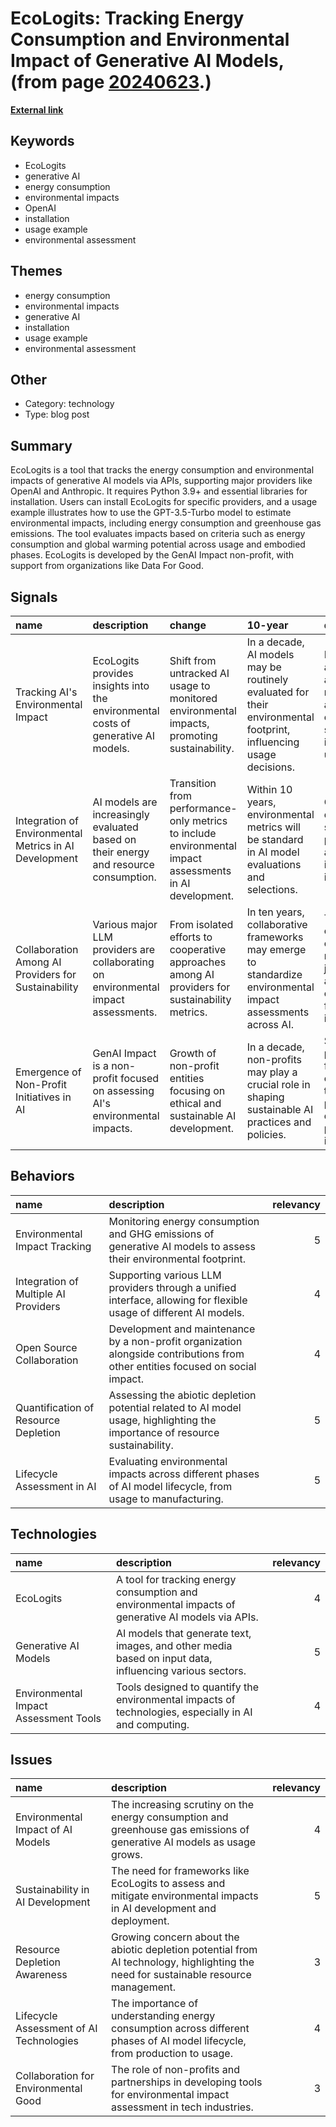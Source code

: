 # __EcoLogits: Tracking Energy Consumption and Environmental Impact of Generative AI Models__, (from page [20240623](https://kghosh.substack.com/p/20240623).)

__[External link](https://ecologits.ai/)__



## Keywords

* EcoLogits
* generative AI
* energy consumption
* environmental impacts
* OpenAI
* installation
* usage example
* environmental assessment

## Themes

* energy consumption
* environmental impacts
* generative AI
* installation
* usage example
* environmental assessment

## Other

* Category: technology
* Type: blog post

## Summary

EcoLogits is a tool that tracks the energy consumption and environmental impacts of generative AI models via APIs, supporting major providers like OpenAI and Anthropic. It requires Python 3.9+ and essential libraries for installation. Users can install EcoLogits for specific providers, and a usage example illustrates how to use the GPT-3.5-Turbo model to estimate environmental impacts, including energy consumption and greenhouse gas emissions. The tool evaluates impacts based on criteria such as energy consumption and global warming potential across usage and embodied phases. EcoLogits is developed by the GenAI Impact non-profit, with support from organizations like Data For Good.

## Signals

| name                                                   | description                                                                          | change                                                                                                  | 10-year                                                                                                           | driving-force                                                                                      |   relevancy |
|:-------------------------------------------------------|:-------------------------------------------------------------------------------------|:--------------------------------------------------------------------------------------------------------|:------------------------------------------------------------------------------------------------------------------|:---------------------------------------------------------------------------------------------------|------------:|
| Tracking AI's Environmental Impact                     | EcoLogits provides insights into the environmental costs of generative AI models.    | Shift from untracked AI usage to monitored environmental impacts, promoting sustainability.             | In a decade, AI models may be routinely evaluated for their environmental footprint, influencing usage decisions. | Increasing awareness and regulation around environmental sustainability in technology usage.       |           4 |
| Integration of Environmental Metrics in AI Development | AI models are increasingly evaluated based on their energy and resource consumption. | Transition from performance-only metrics to include environmental impact assessments in AI development. | Within 10 years, environmental metrics will be standard in AI model evaluations and selections.                   | Growing demand for sustainable practices and accountability in tech industries.                    |           5 |
| Collaboration Among AI Providers for Sustainability    | Various major LLM providers are collaborating on environmental impact assessments.   | From isolated efforts to cooperative approaches among AI providers for sustainability metrics.          | In ten years, collaborative frameworks may emerge to standardize environmental impact assessments across AI.      | The urgency of climate change necessitates joint efforts among tech companies for greater impact.  |           4 |
| Emergence of Non-Profit Initiatives in AI              | GenAI Impact is a non-profit focused on assessing AI's environmental impacts.        | Growth of non-profit entities focusing on ethical and sustainable AI development.                       | In a decade, non-profits may play a crucial role in shaping sustainable AI practices and policies.                | Societal pressure and funding for ethical technology practices are driving non-profit initiatives. |           3 |

## Behaviors

| name                                 | description                                                                                                                    |   relevancy |
|:-------------------------------------|:-------------------------------------------------------------------------------------------------------------------------------|------------:|
| Environmental Impact Tracking        | Monitoring energy consumption and GHG emissions of generative AI models to assess their environmental footprint.               |           5 |
| Integration of Multiple AI Providers | Supporting various LLM providers through a unified interface, allowing for flexible usage of different AI models.              |           4 |
| Open Source Collaboration            | Development and maintenance by a non-profit organization alongside contributions from other entities focused on social impact. |           4 |
| Quantification of Resource Depletion | Assessing the abiotic depletion potential related to AI model usage, highlighting the importance of resource sustainability.   |           5 |
| Lifecycle Assessment in AI           | Evaluating environmental impacts across different phases of AI model lifecycle, from usage to manufacturing.                   |           5 |

## Technologies

| name                                  | description                                                                                             |   relevancy |
|:--------------------------------------|:--------------------------------------------------------------------------------------------------------|------------:|
| EcoLogits                             | A tool for tracking energy consumption and environmental impacts of generative AI models via APIs.      |           4 |
| Generative AI Models                  | AI models that generate text, images, and other media based on input data, influencing various sectors. |           5 |
| Environmental Impact Assessment Tools | Tools designed to quantify the environmental impacts of technologies, especially in AI and computing.   |           4 |

## Issues

| name                                    | description                                                                                                                          |   relevancy |
|:----------------------------------------|:-------------------------------------------------------------------------------------------------------------------------------------|------------:|
| Environmental Impact of AI Models       | The increasing scrutiny on the energy consumption and greenhouse gas emissions of generative AI models as usage grows.               |           4 |
| Sustainability in AI Development        | The need for frameworks like EcoLogits to assess and mitigate environmental impacts in AI development and deployment.                |           5 |
| Resource Depletion Awareness            | Growing concern about the abiotic depletion potential from AI technology, highlighting the need for sustainable resource management. |           3 |
| Lifecycle Assessment of AI Technologies | The importance of understanding energy consumption across different phases of AI model lifecycle, from production to usage.          |           4 |
| Collaboration for Environmental Good    | The role of non-profits and partnerships in developing tools for environmental impact assessment in tech industries.                 |           3 |